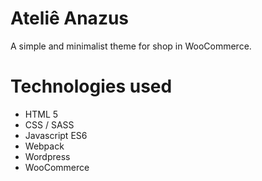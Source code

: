 # Ateliê Anazus
A simple and minimalist theme for shop in WooCommerce.

# Technologies used
<ul>
<li>HTML 5</li>
<li>CSS / SASS</li>
<li>Javascript ES6</li>
<li>Webpack</li>
<li>Wordpress</li>
<li>WooCommerce</li>
</ul>
